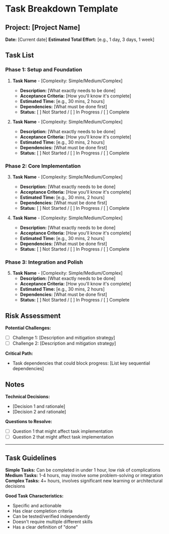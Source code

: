 # Task Breakdown Template

## Project: [Project Name]
**Date:** [Current date]
**Estimated Total Effort:** [e.g., 1 day, 3 days, 1 week]

## Task List

### Phase 1: Setup and Foundation
1. **Task Name** - [Complexity: Simple/Medium/Complex]
   - **Description:** [What exactly needs to be done]
   - **Acceptance Criteria:** [How you'll know it's complete]
   - **Estimated Time:** [e.g., 30 mins, 2 hours]
   - **Dependencies:** [What must be done first]
   - **Status:** [ ] Not Started / [ ] In Progress / [ ] Complete

2. **Task Name** - [Complexity: Simple/Medium/Complex]
   - **Description:** [What exactly needs to be done]
   - **Acceptance Criteria:** [How you'll know it's complete]
   - **Estimated Time:** [e.g., 30 mins, 2 hours]
   - **Dependencies:** [What must be done first]
   - **Status:** [ ] Not Started / [ ] In Progress / [ ] Complete

### Phase 2: Core Implementation
3. **Task Name** - [Complexity: Simple/Medium/Complex]
   - **Description:** [What exactly needs to be done]
   - **Acceptance Criteria:** [How you'll know it's complete]
   - **Estimated Time:** [e.g., 30 mins, 2 hours]
   - **Dependencies:** [What must be done first]
   - **Status:** [ ] Not Started / [ ] In Progress / [ ] Complete

4. **Task Name** - [Complexity: Simple/Medium/Complex]
   - **Description:** [What exactly needs to be done]
   - **Acceptance Criteria:** [How you'll know it's complete]
   - **Estimated Time:** [e.g., 30 mins, 2 hours]
   - **Dependencies:** [What must be done first]
   - **Status:** [ ] Not Started / [ ] In Progress / [ ] Complete

### Phase 3: Integration and Polish
5. **Task Name** - [Complexity: Simple/Medium/Complex]
   - **Description:** [What exactly needs to be done]
   - **Acceptance Criteria:** [How you'll know it's complete]
   - **Estimated Time:** [e.g., 30 mins, 2 hours]
   - **Dependencies:** [What must be done first]
   - **Status:** [ ] Not Started / [ ] In Progress / [ ] Complete

## Risk Assessment
**Potential Challenges:**
- [ ] Challenge 1: [Description and mitigation strategy]
- [ ] Challenge 2: [Description and mitigation strategy]

**Critical Path:**
- Task dependencies that could block progress: [List key sequential dependencies]

## Notes
**Technical Decisions:**
- [Decision 1 and rationale]
- [Decision 2 and rationale]

**Questions to Resolve:**
- [ ] Question 1 that might affect task implementation
- [ ] Question 2 that might affect task implementation

---

## Task Guidelines

**Simple Tasks:** Can be completed in under 1 hour, low risk of complications
**Medium Tasks:** 1-4 hours, may involve some problem-solving or integration
**Complex Tasks:** 4+ hours, involves significant new learning or architectural decisions

**Good Task Characteristics:**
- Specific and actionable
- Has clear completion criteria  
- Can be tested/verified independently
- Doesn't require multiple different skills
- Has a clear definition of "done"